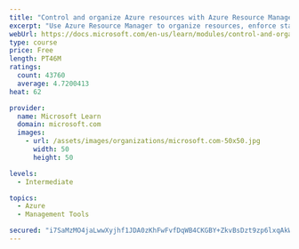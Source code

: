 ```yaml
---
title: "Control and organize Azure resources with Azure Resource Manager"
excerpt: "Use Azure Resource Manager to organize resources, enforce standards, and protect critical assets from deletion."
webUrl: https://docs.microsoft.com/en-us/learn/modules/control-and-organize-with-azure-resource-manager/
type: course
price: Free
length: PT46M
ratings:
  count: 43760
  average: 4.7200413
heat: 62

provider:
  name: Microsoft Learn
  domain: microsoft.com
  images:
    - url: /assets/images/organizations/microsoft.com-50x50.jpg
      width: 50
      height: 50

levels:
  - Intermediate

topics:
  - Azure
  - Management Tools

secured: "i7SaMzMO4jaLwwXyjhf1JDA0zKhFwFvfDqWB4CKGBY+ZkvBsDzt9zp6lxqAkWwGZELx/zzHjqkwrzGGU9OIorTa+WcEePIPXRr8smyCvKsp/VxMigq8M0gV82Y1pJMGlygJgT7Py+CpqjZexLIrK599XBw7ctvkKtgaIKN/33uiooTbcpwug/g4Gvr3mGqtC/9DNDzQb6Xxg/9Jbs6xj1HrFowiCpIxOww1tYOLU0DcZ8+shA8eHj//4JNAoNe5k7w1RcO32Jvp2BQlCZEu45K9GcSoit3ku//nypc2HM8rmV/XABY+elJ8dokLhWu5AVCSC43ISmzYKeOAZ3ZrncvkMflnKAHg1cn60iJRm+VM1GAjEF7yOrA0oJujNOzTzMYvrStZ3FC+00UG8JEqeaj049FPkWYFs0w/4ttbmoVQ4tKlGxG92WgQgS0ScEcQZ;mM8Uunc0UJZd3WR9XjnzIA=="
---
```


